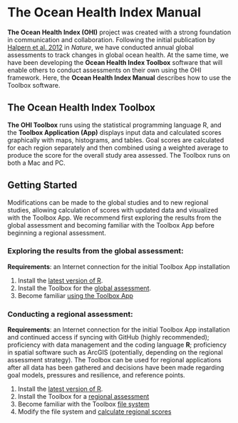 # The Ocean Health Index Manual
  
**The Ocean Health Index (OHI)** project was created with a strong foundation in communication and collaboration. Following the initial publication by [Halpern et al. 2012](http://www.nature.com/nature/journal/v488/n7413/abs/nature11397.html) in *Nature*, we have conducted annual global assessments to track changes in global ocean health. At the same time, we have been developing the **Ocean Health Index Toolbox** software that will enable others to conduct assessments on their own using the OHI framework. Here, the **Ocean Health Index Manual** describes how to use the Toolbox software.


## The Ocean Health Index Toolbox 
**The OHI Toolbox** runs using the statistical programming language R, and the **Toolbox Application (App)** displays input data and calculated scores graphically with maps, histograms, and tables. Goal scores are calculated for each region separately and then combined using a weighted average to produce the score for the overall study area assessed. The Toolbox runs on both a Mac and PC. 

## Getting Started
  
Modifications can be made to the global studies and to new regional studies, allowing calculation of scores with updated data and visualized with the Toolbox App. We recommend first exploring the results from the global assessment and becoming familiar with the Toolbox App before beginning a regional assessment.  
  
### Exploring the results from the global assessment:

**Requirements**: an Internet connection for the initial Toolbox App installation

1. Install the [latest version of R](http://cran.r-project.org/).
2. Install the Toolbox for the [global assessment](http://ohi-science.org/pages/install.html).
3. Become familiar [using the Toolbox App](https://github.com/OHI-Science/ohimanual/blob/master/tutorials/toolbox_manual/using_the_ohi_toolbox_app.md#using-the-ohi-toolbox-app)

### Conducting a regional assessment:


**Requirements**: an Internet connection for the initial Toolbox App installation and continued access if syncing with GitHub (highly recommended); proficiency with data management and the coding language **R**; proficiency in spatial software such as ArcGIS (potentially, depending on the regional assessment strategy). The Toolbox can be used for regional applications after all data has been gathered and decisions have been made regarding goal models, pressures and resilience, and reference points.

1. Install the [latest version of R](http://cran.r-project.org/).
2. Install the Toolbox for a [regional assessment](https://github.com/OHI-Science/ohimanual/blob/master/tutorials/accessing_a_repo.md#accessing-github-repositories)
3. Become familiar with the Toolbox [file system](https://github.com/OHI-Science/ohimanual/blob/master/tutorials/file_system.md#file_system)
4. Modify the file system and [calculate regional scores](https://github.com/OHI-Science/ohimanual/blob/master/tutorials/calculate_regional_assessment_score.md#calculate-regional-assessment-scores)



